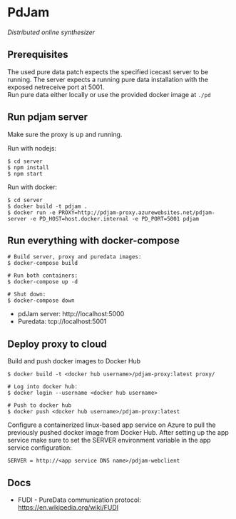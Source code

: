 # PdJam
*Distributed online synthesizer*

## Prerequisites

The used pure data patch expects the specified icecast server to be running. 
The server expects a running pure data installation with the exposed netreceive port at 5001.  
Run pure data either locally or use the provided docker image at `./pd`

## Run pdjam server

Make sure the proxy is up and running.

Run with nodejs:

    $ cd server
    $ npm install
    $ npm start

Run with docker:

    $ cd server 
    $ docker build -t pdjam .
    $ docker run -e PROXY=http://pdjam-proxy.azurewebsites.net/pdjam-server -e PD_HOST=host.docker.internal -e PD_PORT=5001 pdjam

## Run everything with docker-compose

    # Build server, proxy and puredata images:
    $ docker-compose build
    
    # Run both containers:
    $ docker-compose up -d

    # Shut down:
    $ docker-compose down

- pdJam server: http://localhost:5000
- Puredata: tcp://localhost:5001


## Deploy proxy to cloud

Build and push docker images to Docker Hub
   
    $ docker build -t <docker hub username>/pdjam-proxy:latest proxy/
    
    # Log into docker hub:
    $ docker login --username <docker hub username>
   
    # Push to docker hub
    $ docker push <docker hub username>/pdjam-proxy:latest

Configure a containerized linux-based app service on Azure to pull the previously pushed docker image from Docker Hub.
After setting up the app service make sure to set the SERVER environment variable in the app service configuration:

    SERVER = http://<app service DNS name>/pdjam-webclient


## Docs

- FUDI - PureData communication protocol: https://en.wikipedia.org/wiki/FUDI

